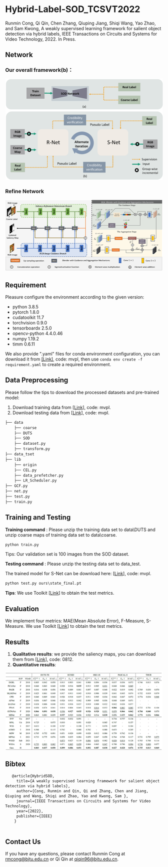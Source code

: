 # Hybrid-Label-SOD_TCSVT2022

Runmin Cong, Qi Qin, Chen Zhang, Qiuping Jiang, Shiqi Wang, Yao Zhao, and Sam Kwong, A weakly supervised learning framework for salient object detection via hybrid labels, IEEE Transactions on Circuits and Systems for Video Technology, 2022. In Press.

## Network

### Our overall framework(b)：

![image](figures/General_Framework.png)

### Refine Network

![image](figures/R-Net.png)


## Requirement

Pleasure configure the environment according to the given version:

- python 3.8.5
- pytorch 1.8.0
- cudatoolkit 11.7
- torchvision 0.9.0
- tensorboardx 2.5.0
- opencv-python 4.4.0.46
- numpy 1.19.2
- timm 0.6.11

We also provide ".yaml" files for conda environment configuration, you can download it from [[Link]](https://pan.baidu.com/s/1vj9_DCUoMukcVVNiXBlb1g), code: mvpl, then use `conda env create -f requirement.yaml` to create a required environment.

## Data Preprocessing

 Please follow the tips to download the processed datasets and pre-trained model:

 1. Download training data  from [[Link](https://pan.baidu.com/s/1rE24g_NCsAoIUrp4bBrr0A)], code: mvpl.
2. Download testing data from [[Link](https://pan.baidu.com/s/1qrU_buTa8LpnE3f0GrDqlQ)], code: mvpl.


```python
├── data
    ├── coarse
    ├── DUTS
    ├── SOD
    ├── dataset.py 
    ├── transform.py
├── data_tset
├── lib
    ├── origin
    ├── CEL.py
    ├── data_prefetcher.py
    ├── LR_Scheduler.py
├── GCF.py
├── net.py
├── test.py
├── train.py
```


## Training and Testing

**Training command** :
Please unzip the training data set to data\DUTS and unzip coarse maps of training data set to data\coarse.
```python
python train.py
```
Tips: Our validation set is 100 images from the SOD dataset.

**Testing command** :
Please unzip the testing data set to data_test.

The trained model for S-Net can be download here: [[Link](https://pan.baidu.com/s/17pz3HVInUS7wnUN2v2s_Yw)], code: mvpl.
```python
python test.py ours\state_final.pt
```
**Tips**: We use Toolkit [[Link](https://github.com/zyjwuyan/SOD_Evaluation_Metrics)] to obtain the test metrics.

## Evaluation
We implement four metrics: MAE(Mean Absolute Error), F-Measure, S-Measure.
We use Toolkit [[Link](https://github.com/zyjwuyan/SOD_Evaluation_Metrics)] to obtain the test metrics.
## Results

1. **Qualitative results**: we provide the saliency maps, you can download them from [[Link](https://pan.baidu.com/s/1yDlwuOgqTKkO3LDXqyfQ2w)], code: 0812.
2. **Quantitative results**: 

![image](figures/result.png)



## Bibtex
```
   @article{HybridSOD,
     title={A weakly supervised learning framework for salient object detection via hybrid labels},
     author={Cong, Runmin and Qin, Qi and Zhang, Chen and Jiang, Qiuping and Wang, Shiqi and Zhao, Yao and Kwong, Sam },
     journal={IEEE Transactions on Circuits and Systems for Video Technology},
     year={2022},
     publisher={IEEE}
    }
  
```
## Contact Us
If you have any questions, please contact Runmin Cong at [rmcong@bjtu.edu.cn](mailto:rmcong@bjtu.edu.cn) or Qi Qin at [qiqin96@bjtu.edu.cn](mailto:qiqin96@bjtu.edu.cn).

